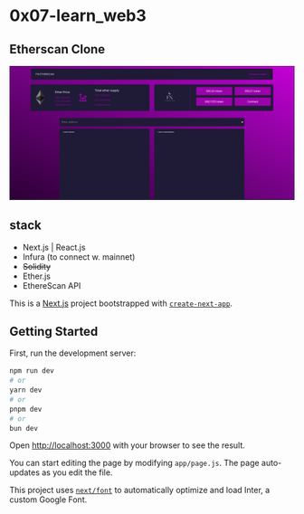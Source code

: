 # 0x07-learn_web3

## Etherscan Clone

<img src="./src/assets/Screenshot_2023-10-25_08-59-35.png"/>


## stack
* Next.js | React.js
* Infura (to connect w. mainnet)
* ~~Solidity~~
* Ether.js
* EthereScan API

This is a [Next.js](https://nextjs.org/) project bootstrapped with [`create-next-app`](https://github.com/vercel/next.js/tree/canary/packages/create-next-app).

## Getting Started

First, run the development server:

```bash
npm run dev
# or
yarn dev
# or
pnpm dev
# or
bun dev
```

Open [http://localhost:3000](http://localhost:3000) with your browser to see the result.

You can start editing the page by modifying `app/page.js`. The page auto-updates as you edit the file.

This project uses [`next/font`](https://nextjs.org/docs/basic-features/font-optimization) to automatically optimize and load Inter, a custom Google Font.

